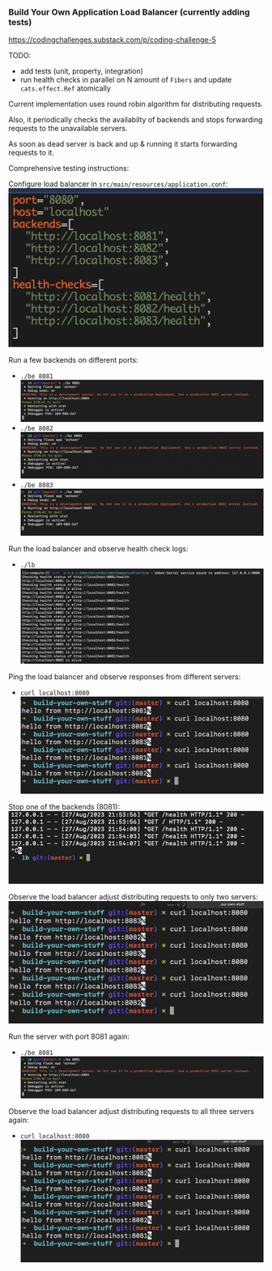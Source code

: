 ### Build Your Own Application Load Balancer (currently adding tests)
https://codingchallenges.substack.com/p/coding-challenge-5

TODO:
- add tests (unit, property, integration)
- run health checks in parallel on N amount of `Fibers` and update `cats.effect.Ref` atomically

Current implementation uses round robin algorithm for distributing requests.

Also, it periodically checks the availabilty of backends and stops forwarding requests to the unavailable servers.

As soon as dead server is back and up & running it starts forwarding requests to it.

Comprehensive testing instructions:

Configure load balancer in `src/main/resources/application.conf`:
![My Image](screenshots/config.png)


Run a few backends on different ports:
- `./be 8081`
![My Image](screenshots/8081.png)
- `./be 8082`
![My Image](screenshots/8082.png)
- `./be 8083`
![My Image](screenshots/8083.png)


Run the load balancer and observe health check logs:
- `./lb`
![My Image](screenshots/lb-healthcheck-logs.png)


Ping the load balancer and observe responses from different servers:
- `curl localhost:8080`
![My Image](screenshots/lb-curl.png)


Stop one of the backends (8081):
![My Image](screenshots/stop-8081.png)


Observe the load balancer adjust distributing requests to only two servers:
![My Image](screenshots/lb-adjusted-1.png)


Run the server with port 8081 again:
- `./be 8081`
![My Image](screenshots/8081.png)


Observe the load balancer adjust distributing requests to all three servers again:
- `curl localhost:8080`
![My Image](screenshots/final.png)
